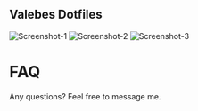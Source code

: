 ## Valebes Dotfiles

![Screenshot-1](https://i.imgur.com/bPYn5aA.png)
![Screenshot-2](https://i.imgur.com/GLjqKi4.png)
![Screenshot-3](https://i.imgur.com/qQfiv1x.png)

# FAQ

Any questions? Feel free to message me.

